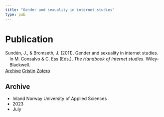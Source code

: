 ```yaml
---
title: "Gender and sexuality in internet studies"
type: pub
---
```

<h1>Publication</h1>
<article id="csl-bib-container-ZWCYSBSX" class="csl-bib-container">
  <div class="csl-bib-body" style="line-height: 1.35; padding-left: 1em; text-indent:-1em;">
  <div class="csl-entry">Sund&#xE9;n, J., &amp; Bromseth, J. (2011). Gender and sexuality in internet studies. In M. Consalvo &amp; C. Ess (Eds.), <i>The Handbook of internet studies</i>. Wiley-Blackwell.</div>
</div>
  <div class="csl-bib-buttons">
    <a href="#taxonomy-article-ZWCYSBSX" class="csl-bib-button">Archive</a>
    <a href="https://app.cristin.no/results/show.jsf?id=2163093" alt="Cristin URL" class="csl-bib-button">Cristin</a>
    <a href="http://zotero.org/groups/5022929/items/ZWCYSBSX" alt="Zotero URL" class="csl-bib-button">Zotero</a>
  </div>
  <div id="csl-bib-meta-container-ZWCYSBSX"></div>
</article>
<div id="csl-bib-meta-ZWCYSBSX" class="csl-bib-meta">
  <article id="taxonomy-article-ZWCYSBSX" class="taxonomy-article">
    <h1>Archive</h1>
    <ul>
      <li>Inland Norway University of Applied Sciences</li>
      <li>2023</li>
      <li>July</li>
    </ul>
  </article>
</div>
